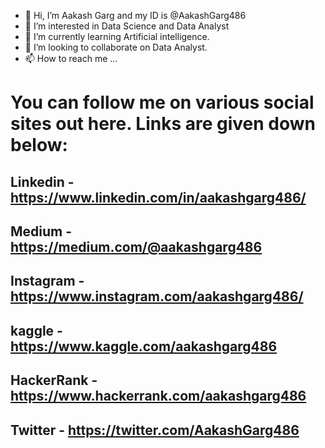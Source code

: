 - 👋 Hi, I’m Aakash Garg and my ID is @AakashGarg486
- 👀 I’m interested in Data Science and Data Analyst
- 🌱 I’m currently learning Artificial intelligence.
- 💞️ I’m looking to collaborate on Data Analyst.
- 📫 How to reach me ...

# You can follow me on various social sites out here. Links are given down below:

## Linkedin - https://www.linkedin.com/in/aakashgarg486/
## Medium - https://medium.com/@aakashgarg486
## Instagram - https://www.instagram.com/aakashgarg486/
## kaggle - https://www.kaggle.com/aakashgarg486
## HackerRank - https://www.hackerrank.com/aakashgarg486
## Twitter - https://twitter.com/AakashGarg486

<!---
AakashGarg486/AakashGarg486 is a ✨ special ✨ repository because its `README.md` (this file) appears on your GitHub profile.
You can click the Preview link to take a look at your changes.
--->

